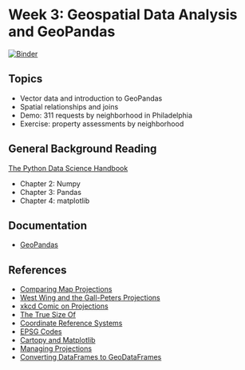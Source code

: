 # Week 3: Geospatial Data Analysis and GeoPandas

[![Binder](https://mybinder.org/badge_logo.svg)](https://mybinder.org/v2/gh/MUSA-620-Spring-2019/week-3/master)

## Topics

- Vector data and introduction to GeoPandas
- Spatial relationships and joins
- Demo: 311 requests by neighborhood in Philadelphia
- Exercise: property assessments by neighborhood

## General Background Reading

[The Python Data Science Handbook](https://jakevdp.github.io/PythonDataScienceHandbook/)

- Chapter 2: Numpy
- Chapter 3: Pandas
- Chapter 4: matplotlib

## Documentation

- [GeoPandas](http://geopandas.org/)

## References

- [Comparing Map Projections](http://metrocosm.com/compare-map-projections.html)
- [West Wing and the Gall-Peters Projections](https://www.youtube.com/watch?v=vVX-PrBRtTY)
- [xkcd Comic on Projections](https://xkcd.com/977/)
- [The True Size Of](https://thetruesize.com/)
- [Coordinate Reference Systems](https://docs.qgis.org/2.8/en/docs/gentle_gis_introduction/coordinate_reference_systems.html)
- [EPSG Codes](http://epsg.io/)
- [Cartopy and Matplotlib](https://geopandas.readthedocs.io/en/latest/gallery/cartopy_convert.html)
- [Managing Projections](http://geopandas.org/projections.html)
- [Converting DataFrames to GeoDataFrames](https://geopandas.readthedocs.io/en/latest/gallery/create_geopandas_from_pandas.html)
